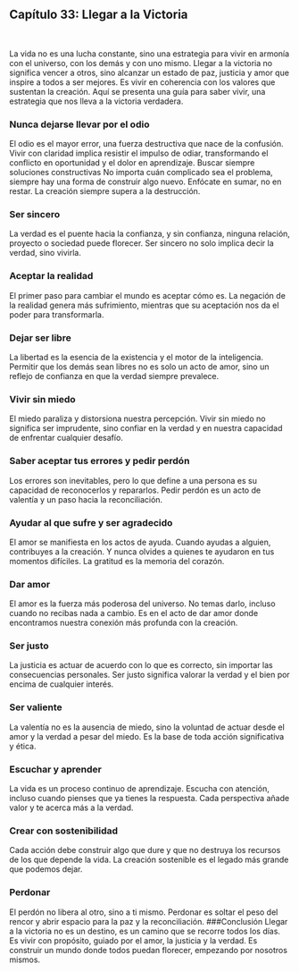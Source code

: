 ## Capítulo 33: Llegar a la Victoria
 

La vida no es una lucha constante, sino una estrategia para vivir en armonía con el universo, con los demás y con uno mismo. Llegar a la victoria no significa vencer a otros, sino alcanzar un estado de paz, justicia y amor que inspire a todos a ser mejores. Es vivir en coherencia con los valores que sustentan la creación. Aquí se presenta una guía para saber vivir, una estrategia que nos lleva a la victoria verdadera.
### Nunca dejarse llevar por el odio
El odio es el mayor error, una fuerza destructiva que nace de la confusión. Vivir con claridad implica resistir el impulso de odiar, transformando el conflicto en oportunidad y el dolor en aprendizaje.
Buscar siempre soluciones constructivas
No importa cuán complicado sea el problema, siempre hay una forma de construir algo nuevo. Enfócate en sumar, no en restar. La creación siempre supera a la destrucción.
### Ser sincero
La verdad es el puente hacia la confianza, y sin confianza, ninguna relación, proyecto o sociedad puede florecer. Ser sincero no solo implica decir la verdad, sino vivirla.
### Aceptar la realidad
El primer paso para cambiar el mundo es aceptar cómo es. La negación de la realidad genera más sufrimiento, mientras que su aceptación nos da el poder para transformarla.
### Dejar ser libre
La libertad es la esencia de la existencia y el motor de la inteligencia. Permitir que los demás sean libres no es solo un acto de amor, sino un reflejo de confianza en que la verdad siempre prevalece.
### Vivir sin miedo
El miedo paraliza y distorsiona nuestra percepción. Vivir sin miedo no significa ser imprudente, sino confiar en la verdad y en nuestra capacidad de enfrentar cualquier desafío.
### Saber aceptar tus errores y pedir perdón
Los errores son inevitables, pero lo que define a una persona es su capacidad de reconocerlos y repararlos. Pedir perdón es un acto de valentía y un paso hacia la reconciliación.
### Ayudar al que sufre y ser agradecido
El amor se manifiesta en los actos de ayuda. Cuando ayudas a alguien, contribuyes a la creación. Y nunca olvides a quienes te ayudaron en tus momentos difíciles. La gratitud es la memoria del corazón.
### Dar amor
El amor es la fuerza más poderosa del universo. No temas darlo, incluso cuando no recibas nada a cambio. Es en el acto de dar amor donde encontramos nuestra conexión más profunda con la creación.
### Ser justo
La justicia es actuar de acuerdo con lo que es correcto, sin importar las consecuencias personales. Ser justo significa valorar la verdad y el bien por encima de cualquier interés.
### Ser valiente
La valentía no es la ausencia de miedo, sino la voluntad de actuar desde el amor y la verdad a pesar del miedo. Es la base de toda acción significativa y ética.
### Escuchar y aprender
La vida es un proceso continuo de aprendizaje. Escucha con atención, incluso cuando pienses que ya tienes la respuesta. Cada perspectiva añade valor y te acerca más a la verdad.
### Crear con sostenibilidad
Cada acción debe construir algo que dure y que no destruya los recursos de los que depende la vida. La creación sostenible es el legado más grande que podemos dejar.
### Perdonar
El perdón no libera al otro, sino a ti mismo. Perdonar es soltar el peso del rencor y abrir espacio para la paz y la reconciliación.
###Conclusión
Llegar a la victoria no es un destino, es un camino que se recorre todos los días. Es vivir con propósito, guiado por el amor, la justicia y la verdad. Es construir un mundo donde todos puedan florecer, empezando por nosotros mismos.

